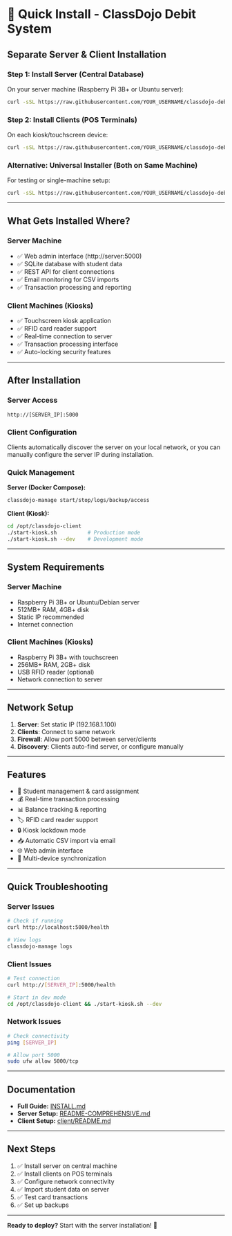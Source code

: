 # 🚀 Quick Install - ClassDojo Debit System

## Separate Server & Client Installation

### Step 1: Install Server (Central Database)
On your server machine (Raspberry Pi 3B+ or Ubuntu server):
```bash
curl -sSL https://raw.githubusercontent.com/YOUR_USERNAME/classdojo-debit-system/main/install-server.sh | sudo bash
```

### Step 2: Install Clients (POS Terminals)
On each kiosk/touchscreen device:
```bash
curl -sSL https://raw.githubusercontent.com/YOUR_USERNAME/classdojo-debit-system/main/install-client.sh | sudo bash
```

### Alternative: Universal Installer (Both on Same Machine)
For testing or single-machine setup:
```bash
curl -sSL https://raw.githubusercontent.com/YOUR_USERNAME/classdojo-debit-system/main/install.sh | sudo bash
```

---

## What Gets Installed Where?

### Server Machine
- ✅ Web admin interface (http://server:5000)
- ✅ SQLite database with student data
- ✅ REST API for client connections
- ✅ Email monitoring for CSV imports
- ✅ Transaction processing and reporting

### Client Machines (Kiosks)
- ✅ Touchscreen kiosk application
- ✅ RFID card reader support
- ✅ Real-time connection to server
- ✅ Transaction processing interface
- ✅ Auto-locking security features

---

## After Installation

### Server Access
```
http://[SERVER_IP]:5000
```

### Client Configuration
Clients automatically discover the server on your local network, or you can manually configure the server IP during installation.

### Quick Management

**Server (Docker Compose):**
```bash
classdojo-manage start/stop/logs/backup/access
```

**Client (Kiosk):**
```bash
cd /opt/classdojo-client
./start-kiosk.sh          # Production mode
./start-kiosk.sh --dev    # Development mode
```

---

## System Requirements

### Server Machine
- Raspberry Pi 3B+ or Ubuntu/Debian server
- 512MB+ RAM, 4GB+ disk
- Static IP recommended
- Internet connection

### Client Machines (Kiosks)
- Raspberry Pi 3B+ with touchscreen
- 256MB+ RAM, 2GB+ disk
- USB RFID reader (optional)
- Network connection to server

---

## Network Setup

1. **Server**: Set static IP (192.168.1.100)
2. **Clients**: Connect to same network
3. **Firewall**: Allow port 5000 between server/clients
4. **Discovery**: Clients auto-find server, or configure manually

---

## Features

- 👥 Student management & card assignment
- 💰 Real-time transaction processing
- 📊 Balance tracking & reporting
- 🏷️ RFID card reader support
- 🔒 Kiosk lockdown mode
- 📥 Automatic CSV import via email
- 🌐 Web admin interface
- 🔄 Multi-device synchronization

---

## Quick Troubleshooting

### Server Issues
```bash
# Check if running
curl http://localhost:5000/health

# View logs
classdojo-manage logs
```

### Client Issues
```bash
# Test connection
curl http://[SERVER_IP]:5000/health

# Start in dev mode
cd /opt/classdojo-client && ./start-kiosk.sh --dev
```

### Network Issues
```bash
# Check connectivity
ping [SERVER_IP]

# Allow port 5000
sudo ufw allow 5000/tcp
```

---

## Documentation

- **Full Guide:** [INSTALL.md](INSTALL.md)
- **Server Setup:** [README-COMPREHENSIVE.md](README-COMPREHENSIVE.md)
- **Client Setup:** [client/README.md](client/README.md)

---

## Next Steps

1. ✅ Install server on central machine
2. ✅ Install clients on POS terminals
3. ✅ Configure network connectivity
4. ✅ Import student data on server
5. ✅ Test card transactions
6. ✅ Set up backups

---

**Ready to deploy?** Start with the server installation! 🎉
